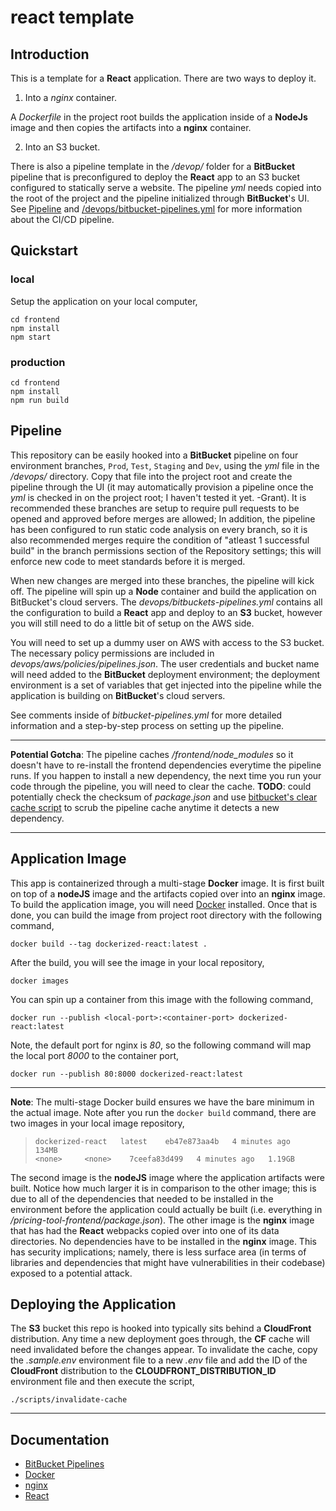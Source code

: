 # react template

## Introduction

This is a template for a **React** application. There are two ways to deploy it.

1. Into a *nginx* container.

A *Dockerfile* in the project root builds the application inside of a **NodeJs** image and then copies the artifacts into a **nginx** container. 

2. Into an S3 bucket.

There is also a pipeline template in the */devop/* folder for a **BitBucket** pipeline that is preconfigured to deploy the **React** app to an S3 bucket configured to statically serve a website. The pipeline *yml* needs copied into the root of the project and the pipeline initialized through **BitBucket**'s UI. See [Pipeline](#pipeline) and [/devops/bitbucket-pipelines.yml](/devops/bitbucket-pipelines.yml) for more information about the CI/CD pipeline.

## Quickstart

### local

Setup the application on your local computer,

```
cd frontend
npm install
npm start
```

### production

```
cd frontend
npm install
npm run build
```

## Pipeline

This repository can be easily hooked into a **BitBucket** pipeline on four environment branches, `Prod`, `Test`, `Staging` and `Dev`, using the *yml* file in the */devops/* directory. Copy that file into the project root and create the pipeline through the UI (it may automatically provision a pipeline once the *yml* is checked in on the project root; I haven't tested it yet. -Grant). It is recommended these branches are setup to require pull requests to be opened and approved before merges are allowed; In addition, the pipeline has been configured to run static code analysis on every branch, so it is also recommended merges require the condition of "atleast 1 successful build" in the branch permissions section of the Repository settings; this will enforce new code to meet standards before it is merged. 

When new changes are merged into these branches, the pipeline will kick off. The pipeline will spin up a **Node** container and build the application on BitBucket's cloud servers. The *devops/bitbuckets-pipelines.yml* contains all the configuration to build a **React** app and deploy to an **S3** bucket, however you will still need to do a little bit of setup on the AWS side.

You will need to set up a dummy user on AWS with access to the S3 bucket. The necessary policy permissions are included in *devops/aws/policies/pipelines.json*. The user credentials and bucket name will need added to the **BitBucket** deployment environment; the deployment environment is a set of variables that get injected into the pipeline while the application is building on **BitBucket**'s cloud servers.

See comments inside of *bitbucket-pipelines.yml* for more detailed information and a step-by-step process on setting up the pipeline.


---
**Potential Gotcha**: The pipeline caches */frontend/node_modules* so it doesn't have to re-install the frontend dependencies everytime the pipeline runs. If you happen to install a new dependency, the next time you run your code through the pipeline, you will need to clear the cache. **TODO**: could potentially check the checksum of *package.json* and use [bitbucket's clear cache script](https://bitbucket.org/atlassian/bitbucket-clear-cache/src/master/) to scrub the pipeline cache anytime it detects a new dependency.

---

## Application Image

This app is containerized through a multi-stage **Docker** image. It is first built on top of a **nodeJS** image and the artifacts copied over into an **nginx** image. To build the application image, you will need [Docker]() installed. Once that is done, you can build the image from project root directory with the following command,

`docker build --tag dockerized-react:latest .`

After the build, you will see the image in your local repository,

`docker images`

You can spin up a container from this image with the following command,

`docker run --publish <local-port>:<container-port> dockerized-react:latest`

Note, the default port for nginx is *80*, so the following command will map the local port *8000* to the container port,

`docker run --publish 80:8000 dockerized-react:latest`

---
**Note**: The multi-stage Docker build ensures we have the bare minimum in the actual image. Note after you run the `docker build` command, there are two images in your local image repository, 

> `dockerized-react   latest    eb47e873aa4b   4 minutes ago   134MB`      
> `<none>     <none>    7ceefa83d499   4 minutes ago   1.19GB`

The second image is the **nodeJS** image where the application artifacts were built. Notice how much larger it is in comparison to the other image; this is due to all of the dependencies that needed to be installed in the environment before the application could actually be built (i.e. everything in */pricing-tool-frontend/package.json*). The other image is the **nginx** image that has had the **React** webpacks copied over into one of its data directories. No dependencies have to be installed in the **nginx** image. This has security implications; namely, there is less surface area (in terms of libraries and dependencies that might have vulnerabilities in their codebase) exposed to a potential attack.


## Deploying the Application

The **S3** bucket this repo is hooked into typically sits behind a **CloudFront** distribution. Any time a new deployment goes through, the **CF** cache will need invalidated before the changes appear. To invalidate the cache, copy the *.sample.env* environment file to a new *.env* file and add the ID of the **CloudFront** distribution to the **CLOUDFRONT_DISTRIBUTION_ID** environment file and then execute the script,

```
./scripts/invalidate-cache
```

---

## Documentation
- [BitBucket Pipelines](https://docs.launchdarkly.com/integrations/bitbucket-pipelines?utm_source=google&utm_medium=cpc&obility_id=126914704714&utm_campaign=&utm_term=&utm_content=529046860681&_bm=b&_bn=g&gclid=Cj0KCQjwwNWKBhDAARIsAJ8HkheO3YpyjRBKc4TSNovlTNxCZWwC32kWPv17SOG7zGceZenBf-Vb0-0aAvAbEALw_wcB)
- [Docker](https://docs.docker.com/)
- [nginx](https://www.nginx.com/resources/wiki/?_bt=541137080527&_bk=&_bm=b&_bn=g&_bg=125748574545&gclid=Cj0KCQjwwNWKBhDAARIsAJ8Hkhdv_mAcxYhY0igOUv0zG5yhXtD0VsffwNY1Cj0uu9mrSSaeeq5y3JcaAip4EALw_wcB)
- [React](https://reactjs.org/docs/getting-started.html)
